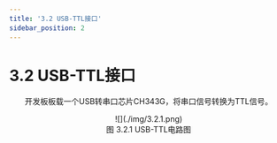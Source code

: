 ```yaml
---
title: '3.2 USB-TTL接口'
sidebar_position: 2
---
```


# 3.2 USB-TTL接口

&emsp;&emsp;开发板板载一个USB转串口芯片CH343G，将串口信号转换为TTL信号。

<center>
![](./img/3.2.1.png)<br />
图 3.2.1 USB-TTL电路图
</center>




